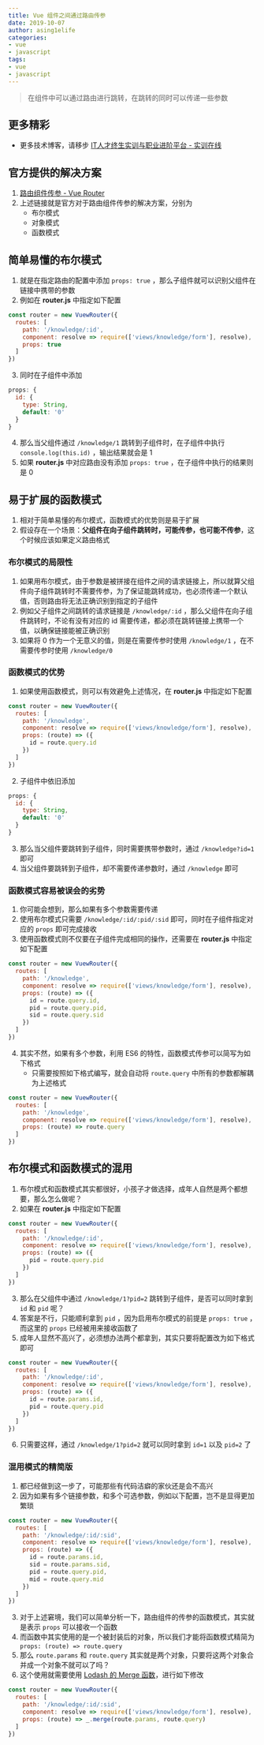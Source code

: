 ```yaml
---
title: Vue 组件之间通过路由传参
date: 2019-10-07
author: asing1elife
categories:
- vue
- javascript
tags:
- vue
- javascript
---
```

> 在组件中可以通过路由进行跳转，在跳转的同时可以传递一些参数  

## 更多精彩
*  更多技术博客，请移步 [IT人才终生实训与职业进阶平台 - 实训在线](https://shixun.online)

## 官方提供的解决方案
1. [路由组件传参 -  Vue Router](https://router.vuejs.org/zh/guide/essentials/passing-props.html)
2. 上述链接就是官方对于路由组件传参的解决方案，分别为
	* 布尔模式
	* 对象模式
	* 函数模式

## 简单易懂的布尔模式
1. 就是在指定路由的配置中添加 `props: true` ，那么子组件就可以识别父组件在链接中携带的参数
2. 例如在 **router.js** 中指定如下配置

```js
const router = new VuewRouter({
  routes: [
    path: '/knowledge/:id',
    component: resolve => require(['views/knowledge/form'], resolve),
    props: true
  ]
})
```
3. 同时在子组件中添加

```js
props: {
  id: {
    type: String,
    default: '0'
  }
}
```
4. 那么当父组件通过 `/knowledge/1` 跳转到子组件时，在子组件中执行 `console.log(this.id)` ，输出结果就会是 1
5. 如果 **router.js** 中对应路由没有添加 `props: true` ，在子组件中执行的结果则是 0

## 易于扩展的函数模式
1. 相对于简单易懂的布尔模式，函数模式的优势则是易于扩展
2. 假设存在一个场景：**父组件在向子组件跳转时，可能传参，也可能不传参**，这个时候应该如果定义路由格式

### 布尔模式的局限性
1. 如果用布尔模式，由于参数是被拼接在组件之间的请求链接上，所以就算父组件向子组件跳转时不需要传参，为了保证能跳转成功，也必须传递一个默认值，否则路由将无法正确识别到指定的子组件
2. 例如父子组件之间跳转的请求链接是 `/knowledge/:id` ，那么父组件在向子组件跳转时，不论有没有对应的 id 需要传递，都必须在跳转链接上携带一个值，以确保链接能被正确识别
3. 如果将 0 作为一个无意义的值，则是在需要传参时使用 `/knowledge/1` ，在不需要传参时使用 `/knowledge/0`

### 函数模式的优势
1. 如果使用函数模式，则可以有效避免上述情况，在 **router.js** 中指定如下配置

```js
const router = new VuewRouter({
  routes: [
    path: '/knowledge',
    component: resolve => require(['views/knowledge/form'], resolve),
    props: (route) => ({
      id = route.query.id
    })
  ]
})
```

2. 子组件中依旧添加 
```js
props: {
  id: {
    type: String,
    default: '0'
  }
}
```
3. 那么当父组件要跳转到子组件，同时需要携带参数时，通过 `/knowledge?id=1` 即可
4. 当父组件要跳转到子组件，却不需要传递参数时，通过 `/knowledge` 即可

### 函数模式容易被误会的劣势
1. 你可能会想到，那么如果有多个参数需要传递
2. 使用布尔模式只需要 `/knowledge/:id/:pid/:sid` 即可，同时在子组件指定对应的 `props` 即可完成接收
3. 使用函数模式则不仅要在子组件完成相同的操作，还需要在 **router.js** 中指定如下配置

```js
const router = new VuewRouter({
  routes: [
    path: '/knowledge',
    component: resolve => require(['views/knowledge/form'], resolve),
    props: (route) => ({
      id = route.query.id,
      pid = route.query.pid,
      sid = route.query.sid
    })
  ]
})
```
4. 其实不然，如果有多个参数，利用 ES6 的特性，函数模式传参可以简写为如下格式
	* 只需要按照如下格式编写，就会自动将 `route.query` 中所有的参数都解耦为上述格式

```js
const router = new VuewRouter({
  routes: [
    path: '/knowledge',
    component: resolve => require(['views/knowledge/form'], resolve),
    props: (route) => route.query
  ]
})
```

## 布尔模式和函数模式的混用
1. 布尔模式和函数模式其实都很好，小孩子才做选择，成年人自然是两个都想要，那么怎么做呢？
2. 如果在 **router.js** 中指定如下配置

```js
const router = new VuewRouter({
  routes: [
    path: '/knowledge/:id',
    component: resolve => require(['views/knowledge/form'], resolve),
    props: (route) => ({
      pid = route.query.pid
    })
  ]
})
```
3. 那么在父组件中通过 `/knowledge/1?pid=2` 跳转到子组件，是否可以同时拿到 `id` 和 `pid` 呢？
4. 答案是不行，只能顺利拿到 `pid` ，因为启用布尔模式的前提是 `props: true` ，而这里的 `props` 已经被用来接收函数了
5. 成年人显然不高兴了，必须想办法两个都拿到，其实只要将配置改为如下格式即可

```js
const router = new VuewRouter({
  routes: [
    path: '/knowledge/:id',
    component: resolve => require(['views/knowledge/form'], resolve),
    props: (route) => ({
      id = route.params.id,
      pid = route.query.pid
    })
  ]
})
```
6. 只需要这样，通过 `/knowledge/1?pid=2` 就可以同时拿到 `id=1` 以及 `pid=2` 了

### 混用模式的精简版
1. 都已经做到这一步了，可能那些有代码洁癖的家伙还是会不高兴
2. 因为如果有多个链接参数，和多个可选参数，例如以下配置，岂不是显得更加繁琐

```js
const router = new VuewRouter({
  routes: [
    path: '/knowledge/:id/:sid',
    component: resolve => require(['views/knowledge/form'], resolve),
    props: (route) => ({
      id = route.params.id,
      sid = route.params.sid,
      pid = route.query.pid,
      mid = route.query.mid
    })
  ]
})
```
3. 对于上述窘境，我们可以简单分析一下，路由组件的传参的函数模式，其实就是表示 `props` 可以接收一个函数
4. 而函数中其实使用的是一个被封装后的对象，所以我们才能将函数模式精简为 `props: (route) => route.query`
5. 那么 `route.params` 和 `route.query` 其实就是两个对象，只要将这两个对象合并成一个对象不就可以了吗？
6. 这个使用就需要使用 [Lodash 的 Merge 函数](https://lodash.com/docs/#merge)，进行如下修改

```js
const router = new VuewRouter({
  routes: [
    path: '/knowledge/:id/:sid',
    component: resolve => require(['views/knowledge/form'], resolve),
    props: (route) => _.merge(route.params, route.query)
  ]
})
```